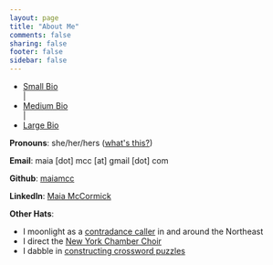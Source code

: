 ```yaml
---
layout: page
title: "About Me"
comments: false
sharing: false
footer: false
sidebar: false
---
```

<script type="text/javascript">
    window.bios = {
        small: "<p>Maia holds a B.A. in music from Williams College, learned to program at <a href='//www.recurse.com/' target='_blank'>The Recurse Center</a>, and now earns a living making ones and zeros do the thing. When she’s not writing code (or wasting time on the internet), she’s usually singing, dancing, or eating good food.</p>",
        med: "<p>Maia is currently building developer tools for <a href='//payroll.toasttab.com/CompanyCode?ReturnUrl=%2f' target='_blank'>Toast Payroll</a>, the payroll app on the other side of Toast's <a href='//pos.toasttab.com/' target='_blank'>restaurant point-of-sale system</a>. Before that, she spent three years building <a href='//tilt.dev/' target='_blank'>Tilt</a> (a tool that makes microservice development not suck) and three years on the backend at <a href='//www.shopspring.com/' target='_blank'>Spring</a> (a mobile shopping app). Her primary languages are Go and Python.</p><p>Maia graduated from Williams College in 2014 with a B.A. in music. From there, she went to <a href='//www.recurse.com/' target='_blank'>The Recurse Center</a> in NYC, a 3-month self-directed programmers’ retreat. At RC, she taught herself Python and pursued a handful of personal projects. Outside of programming, her interests include singing, dancing, and good food. Maia was born and raised in New York City, where she is currently based.</p>",
        large: "<p>Maia first started programming in an Intro CS class her senior year at Williams College, and got really excited about programming later that year, when she participated in the Williams College Game Jam (for which she made <a href='/gravity' target='_blank'>this goofy little thing</a>). After graduating from Williams in 2014 with a B.A. in music, she went to <a href='//www.recurse.com/' target='_blank'>The Recurse Center</a>, a 3-month self-directed programmers’ retreat in New York City. There she taught herself Python and hacked on various things.</p><p>After her stint at RC, Maia spent three years working on the product catalog and related systems at <a href='//www.shopspring.com/' target='_blank'>Spring</a>, three years building microservice/Kubernetes dev tools at <a href='//tilt.dev/' target='_blank'>Tilt</a>. Now she's building developer tools for <a href='//payroll.toasttab.com/CompanyCode?ReturnUrl=%2f' target='_blank'>Toast Payroll</a>, the payroll app on the other side of Toast's <a href='//pos.toasttab.com/' target='_blank'>restaurant point-of-sale system</a>. Her primary languages are Go and Python.</p><p>Side projects? Who has time for those?! When not at work, Maia can usually be found singing, conducting, dancing, cooking, or eating. She was born and raised in New York City, where she is currently based (don't try to talk to her about \"bagels\" from anywhere else).</p>",
    };
</script>

<script type="text/javascript" language="javascript" class="init">
  $(document).ready(function() {
    processURLHash()
  } );

  window.onhashchange = function() {
    processURLHash()
  };

  function processURLHash(){
    curHash = location.hash.slice(1);
    if (curHash == ""){
      loadBio("med")
    }
    else {
      loadBio(curHash)
    }
  }

  function loadBio(bioName){
    $('#biotext').html("") // clear
    $('#biotext').html(window.bios[bioName]) // populate
    selectOne(bioName) // highlight link as selected
  }

  function selectOne(bioName){
    $('ul li').removeClass("selected") // de-select all
    $('#'+bioName).toggleClass("selected") // select given bio
  }

</script>

<div id="biocontainer">
  <div id="bionav">
    <ul>
      <li id="small">
        <a href="#small" onclick="loadBio(this.hash.slice(1))">Small Bio</a>
      </li>
      <div class="spacer">
        |
      </div>
      <li id="med">
        <a href="#med" onclick="loadBio(this.hash.slice(1))">Medium Bio</a>
      </li>
      <div class="spacer">
        |
      </div>
      <li id="large">
        <a href="#large" onclick="loadBio(this.hash.slice(1))">Large Bio</a>
      </li>
    </ul>
  </div>
  <div id="biotext"></div>
</div>

<div class="singlespaced">
  <p><strong>Pronouns</strong>: she/her/hers (<a href="//www.mypronouns.org/what-and-why" target="_blank">what's this?</a>)</p>
  <p><strong>Email</strong>: maia [dot] mcc [at] gmail [dot] com</p>
  <p><strong>Github</strong>: <a href="//github.com/maiamcc/" target="_blank">maiamcc</a></p>
  <p><strong>LinkedIn</strong>: <a href="//https://www.linkedin.com/in/maia-mccormick-45790221/" target="_blank">Maia McCormick</a></p>
  <p><strong>Other Hats</strong>:</p>
    <ul>
      <li>I moonlight as a <a href="//contra.maiamccormick.com" target="_blank">contradance caller</a> in and around the Northeast</li>
      <li>I direct the <a href="//www.chamberchoirs.nyc/welcome" target="_blank">New York Chamber Choir</a></li>
      <li>I dabble in <a href="//crosswords.maiamccormick.com" target="_blank">constructing crossword puzzles</a></li>
    </ul>
</div>

